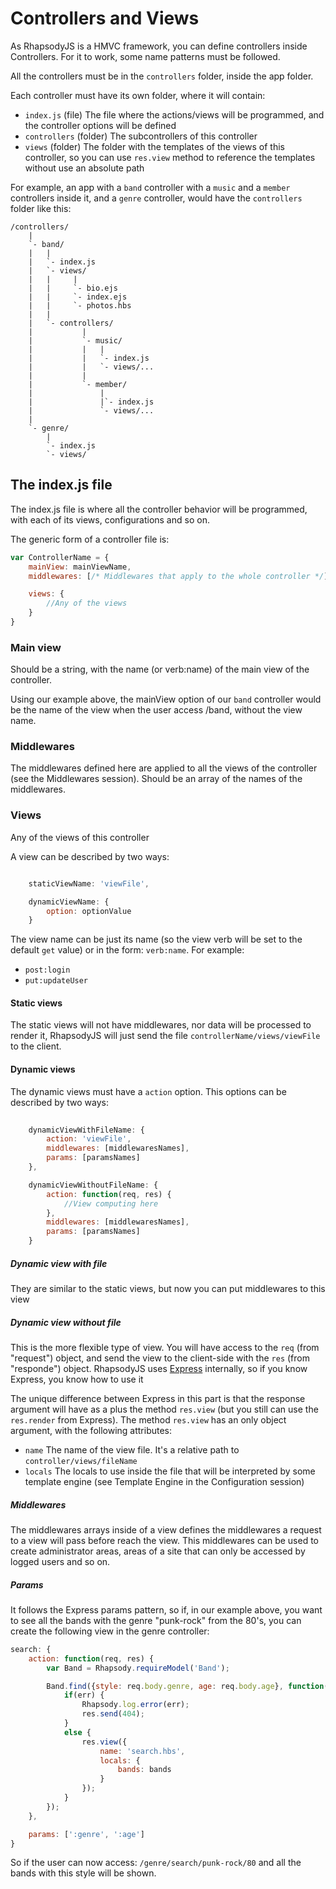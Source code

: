 # Controllers and Views

As RhapsodyJS is a HMVC framework, you can define controllers inside Controllers.
For it to work, some name patterns must be followed.

All the controllers must be in the `controllers` folder, inside the app folder.

Each controller must have its own folder, where it will contain:

* `index.js` (file) The file where the actions/views will be programmed, and the controller options will be defined
* `controllers` (folder) The subcontrollers of this controller
* `views` (folder) The folder with the templates of the views of this controller, so you can use `res.view` method to reference the templates without use an absolute path

For example, an app with a `band` controller with a `music` and a `member` controllers inside it, and a `genre` controller, would have the `controllers` folder like this:

```
/controllers/
    |
    `- band/
    |   |
    |   `- index.js
    |   `- views/
    |   |     |
    |   |     `- bio.ejs
    |   |     `- index.ejs
    |   |     `- photos.hbs
    |   |
    |   `- controllers/
    |           |
    |           `- music/
    |           |   |
    |           |   `- index.js
    |           |   `- views/...
    |           |
    |           `- member/
    |               |
    |               |`- index.js
    |               `- views/...
    |
    `- genre/
        |
        `- index.js
        `- views/

```

## The index.js file

The index.js file is where all the controller behavior will be programmed, with each of its views, configurations and so on.

The generic form of a controller file is:

```js
var ControllerName = {
    mainView: mainViewName,
    middlewares: [/* Middlewares that apply to the whole controller */]

    views: {
        //Any of the views
    }
}
```

### Main view

Should be a string, with the name (or verb:name) of the main view of the controller.

Using our example above, the mainView option of our `band` controller would be the name of the view when the user access /band, without the view name.

### Middlewares

The middlewares defined here are applied to all the views of the controller (see the Middlewares session).
Should be an array of the names of the middlewares.

### Views

Any of the views of this controller

A view can be described by two ways:

```js

    staticViewName: 'viewFile',

    dynamicViewName: {
        option: optionValue
    }

```

The view name can be just its name (so the view verb will be set to the default `get` value) or in the form: `verb:name`. For example:

* `post:login`
* `put:updateUser`

#### Static views

The static views will not have middlewares, nor data will be processed to render it, RhapsodyJS will just send the file `controllerName/views/viewFile` to the client.

#### Dynamic views

The dynamic views must have a `action` option. This options can be described by two ways:

```js
    
    dynamicViewWithFileName: {
        action: 'viewFile',
        middlewares: [middlewaresNames],
        params: [paramsNames]
    },

    dynamicViewWithoutFileName: {
        action: function(req, res) {
            //View computing here
        },
        middlewares: [middlewaresNames],
        params: [paramsNames]
    }

```

##### Dynamic view with file

They are similar to the static views, but now you can put middlewares to this view

##### Dynamic view without file

This is the more flexible type of view. You will have access to the `req` (from "request") object, and send the view to the client-side with the `res` (from "responde") object.
RhapsodyJS uses [Express](http://expressjs.com/api.html) internally, so if you know Express, you know how to use it

The unique difference between Express in this part is that the response argument will have as a plus the method `res.view` (but you still can use the `res.render` from Express).
The method `res.view` has an only object argument, with the following attributes:

* `name` The name of the view file. It's a relative path to `controller/views/fileName`
* `locals` The locals to use inside the file that will be interpreted by some template engine (see Template Engine in the Configuration session)

##### Middlewares

The middlewares arrays inside of a view defines the middlewares a request to a view will pass before reach the view.
This middlewares can be used to create administrator areas, areas of a site that can only be accessed by logged users and so on.

##### Params

It follows the Express params pattern, so if, in our example above, you want to see all the bands with the genre "punk-rock" from the 80's, you can create the following view in the genre controller:

```js
search: {
    action: function(req, res) {
        var Band = Rhapsody.requireModel('Band');

        Band.find({style: req.body.genre, age: req.body.age}, function(err, bands) {
            if(err) {
                Rhapsody.log.error(err);
                res.send(404);
            }
            else {
                res.view({
                    name: 'search.hbs',
                    locals: {
                        bands: bands
                    }
                });
            }
        });
    },

    params: [':genre', ':age']
}
```

So if the user can now access: `/genre/search/punk-rock/80` and all the bands with this style will be shown.
